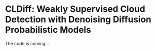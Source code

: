 # CLDiff: Weakly Supervised Cloud Detection with Denoising Diffusion Probabilistic Models

The code is coming...

